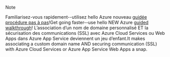 
> [!NOTE]
> <span data-ttu-id="bd723-101">Familiarisez-vous rapidement--utilisez hello Azure nouveau [guidée procédure pas à pas](http://support.microsoft.com/kb/2990804)!</span><span class="sxs-lookup"><span data-stu-id="bd723-101">Get going faster--use hello NEW Azure [guided walkthrough](http://support.microsoft.com/kb/2990804)!</span></span>  <span data-ttu-id="bd723-102">L’association d’un nom de domaine personnalisé ET la sécurisation des communications (SSL) avec Azure Cloud Services ou Web Apps dans Azure App Service deviennent un jeu d’enfant.</span><span class="sxs-lookup"><span data-stu-id="bd723-102">It makes associating a custom domain name AND securing communication (SSL) with Azure Cloud Services or Azure App Service Web Apps a snap.</span></span>
> 
> 

